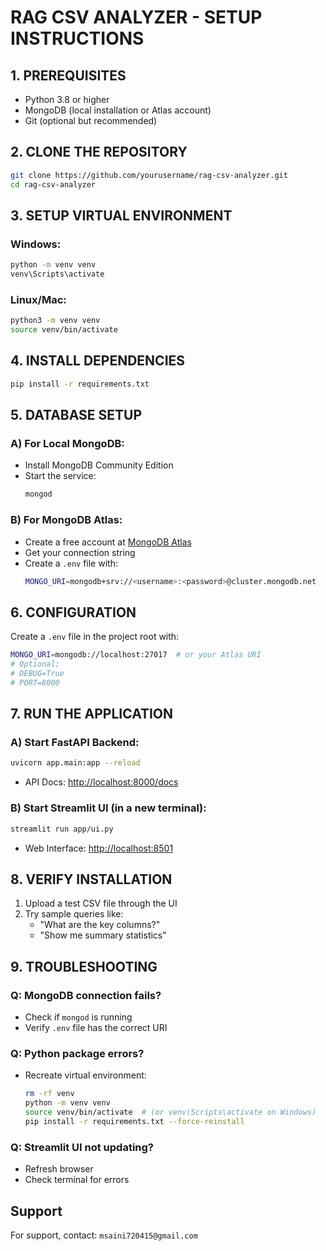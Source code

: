 # RAG CSV ANALYZER - SETUP INSTRUCTIONS

## 1. PREREQUISITES
- Python 3.8 or higher
- MongoDB (local installation or Atlas account)
- Git (optional but recommended)

## 2. CLONE THE REPOSITORY
```sh
git clone https://github.com/yourusername/rag-csv-analyzer.git
cd rag-csv-analyzer
```

## 3. SETUP VIRTUAL ENVIRONMENT
### Windows:
```sh
python -m venv venv
venv\Scripts\activate
```
### Linux/Mac:
```sh
python3 -m venv venv
source venv/bin/activate
```

## 4. INSTALL DEPENDENCIES
```sh
pip install -r requirements.txt
```

## 5. DATABASE SETUP
### A) For Local MongoDB:
- Install MongoDB Community Edition
- Start the service:
  ```sh
  mongod
  ```

### B) For MongoDB Atlas:
- Create a free account at [MongoDB Atlas](https://www.mongodb.com/atlas)
- Get your connection string
- Create a `.env` file with:
  ```sh
  MONGO_URI=mongodb+srv://<username>:<password>@cluster.mongodb.net
  ```

## 6. CONFIGURATION
Create a `.env` file in the project root with:
```sh
MONGO_URI=mongodb://localhost:27017  # or your Atlas URI
# Optional:
# DEBUG=True
# PORT=8000
```

## 7. RUN THE APPLICATION
### A) Start FastAPI Backend:
```sh
uvicorn app.main:app --reload
```
- API Docs: [http://localhost:8000/docs](http://localhost:8000/docs)

### B) Start Streamlit UI (in a new terminal):
```sh
streamlit run app/ui.py
```
- Web Interface: [http://localhost:8501](http://localhost:8501)

## 8. VERIFY INSTALLATION
1. Upload a test CSV file through the UI
2. Try sample queries like:
   - "What are the key columns?"
   - "Show me summary statistics"

## 9. TROUBLESHOOTING
### Q: MongoDB connection fails?
- Check if `mongod` is running
- Verify `.env` file has the correct URI

### Q: Python package errors?
- Recreate virtual environment:
  ```sh
  rm -rf venv
  python -m venv venv
  source venv/bin/activate  # (or venv\Scripts\activate on Windows)
  pip install -r requirements.txt --force-reinstall
  ```

### Q: Streamlit UI not updating?
- Refresh browser
- Check terminal for errors


## Support
For support, contact: `msaini720415@gmail.com`

